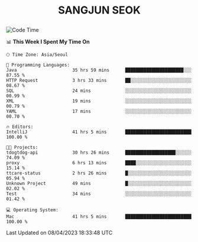 <h1>
 <p align="center">
   SANGJUN SEOK
 </p>
</h1>

<!--START_SECTION:waka-->
![Code Time](http://img.shields.io/badge/Code%20Time-2%2C426%20hrs%2013%20mins-blue)

📊 **This Week I Spent My Time On** 

```text
🕑︎ Time Zone: Asia/Seoul

💬 Programming Languages: 
Java                     35 hrs 59 mins      ██████████████████████░░░   87.55 % 
HTTP Request             3 hrs 33 mins       ██░░░░░░░░░░░░░░░░░░░░░░░   08.67 % 
SQL                      24 mins             ░░░░░░░░░░░░░░░░░░░░░░░░░   00.99 % 
XML                      19 mins             ░░░░░░░░░░░░░░░░░░░░░░░░░   00.79 % 
YAML                     17 mins             ░░░░░░░░░░░░░░░░░░░░░░░░░   00.70 % 

🔥 Editors: 
IntelliJ                 41 hrs 5 mins       █████████████████████████   100.00 % 

🐱‍💻 Projects: 
tdogtdog-api             30 hrs 26 mins      ███████████████████░░░░░░   74.09 % 
proxy                    6 hrs 13 mins       ████░░░░░░░░░░░░░░░░░░░░░   15.14 % 
ttcare-status            2 hrs 26 mins       █░░░░░░░░░░░░░░░░░░░░░░░░   05.94 % 
Unknown Project          49 mins             █░░░░░░░░░░░░░░░░░░░░░░░░   02.02 % 
Test                     34 mins             ░░░░░░░░░░░░░░░░░░░░░░░░░   01.42 % 

💻 Operating System: 
Mac                      41 hrs 5 mins       █████████████████████████   100.00 % 
```


 Last Updated on 08/04/2023 18:33:48 UTC
<!--END_SECTION:waka-->
